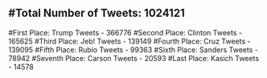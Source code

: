 #Total Number of Tweets: 1024121 
---
#First Place: Trump Tweets - 366776
#Second Place: Clinton Tweets - 165625
#Third Place: Jeb! Tweets - 139149
#Fourth Place: Cruz Tweets - 139095
#Fifth Place: Rubio Tweets - 99363
#Sixth Place: Sanders Tweets - 78942
#Seventh Place: Carson Tweets - 20593
#Last Place: Kasich Tweets - 14578
